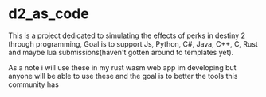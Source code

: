 # d2_as_code
This is a project dedicated to simulating the effects of perks in destiny 2 through programming,
Goal is to support Js, Python, C#, Java, C++, C, Rust and maybe lua submissions(haven't gotten around to templates yet).

As a note i will use these in my rust wasm web app im developing but anyone will be able to use these and the goal is to better the tools this community has
